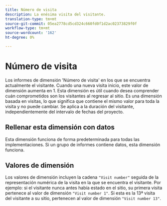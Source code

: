 ```yaml
---
title: Número de visita
description: La enésima visita del visitante.
translation-type: tm+mt
source-git-commit: 05ea2778cd5cd324c660fd0f1d2ac02373829f0f
workflow-type: tm+mt
source-wordcount: '162'
ht-degree: 0%

---
```



# Número de visita

Los informes de dimensión &#39;Número de visita&#39; en los que se encuentra actualmente el visitante. Cuando una nueva visita inicio, este valor de dimensión aumenta en 1. Esta dimensión es útil cuando desea comprender cuán comprometidos son los visitantes al regresar al sitio. Es una dimensión basada en visitas, lo que significa que contiene el mismo valor para toda la visita y no puede cambiar. Se aplica a la duración del visitante, independientemente del intervalo de fechas del proyecto.

## Rellenar esta dimensión con datos

Esta dimensión funciona de forma predeterminada para todas las implementaciones. Si un grupo de informes contiene datos, esta dimensión funciona.

## Valores de dimensión

Los valores de dimensión incluyen la cadena `"Visit number"` seguida de la representación numérica de la visita en la que se encuentra el visitante. Por ejemplo: si el visitante nunca antes había estado en el sitio, su primera visita pertenece al valor de dimensión `"Visit number 1"`. Si esta es la 13ª visita del visitante a su sitio, pertenecen al valor de dimensión `"Visit number 13"`.
